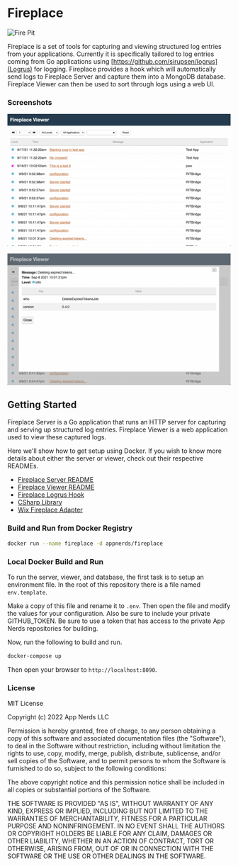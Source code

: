 # Fireplace

![Fire Pit](assets/fire-pit.jpg)

Fireplace is a set of tools for capturing and viewing structured log entries
from your applications. Currently it is specifically tailored to log entries
coming from Go applications using [https://github.com/sirupsen/logrus](Logrus)
for logging. Fireplace provides a hook which will automatically send logs
to Fireplace Server and capture them into a MongoDB database. Fireplace
Viewer can then be used to sort through logs using a web UI.

### Screenshots

![Viewing logs screenshot](assets/screenshot-1.png)

![View log details](assets/screenshot-2.png)

## Getting Started
Fireplace Server is a Go application that runs an HTTP server for capturing
and serving up structured log entries. Fireplace Viewer is a web application
used to view these captured logs.

Here we'll show how to get setup using Docker. If you wish to know more details 
about either the server or viewer, check out their respective READMEs.

* [Fireplace Server README](./cmd/fireplace-server/README.md)
* [Fireplace Viewer README](./cmd/fireplace-viewer/README.md)
* [Fireplace Logrus Hook](./cmd/fireplace-hook/README.md)
* [CSharp Library](./cmd/sharpfireplace/README.md)
* [Wix Fireplace Adapter](./cmd/wix-adapter/README.md)

### Build and Run from Docker Registry

```bash
docker run --name fireplace -d appnerds/fireplace
```

### Local Docker Build and Run

To run the server, viewer, and database, the first task is to setup an 
environment file. In the root of this repository there is a file named
`env.template`. 

Make a copy of this file and rename it to `.env`. Then open the file
and modify the values for your configuration. Also be sure to include
your private GITHUB_TOKEN. Be sure to use a token that has access to 
the private App Nerds repositories for building.

Now, run the following to build and run.

```bash
docker-compose up
```

Then open your browser to `http://localhost:8090`.

### License

MIT License

Copyright (c) 2022 App Nerds LLC

Permission is hereby granted, free of charge, to any person obtaining a copy
of this software and associated documentation files (the "Software"), to deal
in the Software without restriction, including without limitation the rights
to use, copy, modify, merge, publish, distribute, sublicense, and/or sell
copies of the Software, and to permit persons to whom the Software is
furnished to do so, subject to the following conditions:

The above copyright notice and this permission notice shall be included in all
copies or substantial portions of the Software.

THE SOFTWARE IS PROVIDED "AS IS", WITHOUT WARRANTY OF ANY KIND, EXPRESS OR
IMPLIED, INCLUDING BUT NOT LIMITED TO THE WARRANTIES OF MERCHANTABILITY,
FITNESS FOR A PARTICULAR PURPOSE AND NONINFRINGEMENT. IN NO EVENT SHALL THE
AUTHORS OR COPYRIGHT HOLDERS BE LIABLE FOR ANY CLAIM, DAMAGES OR OTHER
LIABILITY, WHETHER IN AN ACTION OF CONTRACT, TORT OR OTHERWISE, ARISING FROM,
OUT OF OR IN CONNECTION WITH THE SOFTWARE OR THE USE OR OTHER DEALINGS IN THE
SOFTWARE.

